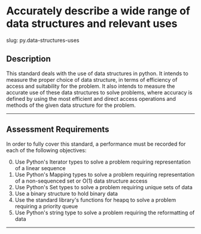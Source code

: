 # Accurately describe a wide range of data structures and relevant uses

slug: py.data-structures-uses

## Description
This standard deals with the use of data structures in python. It intends to measure the proper choice of data structure, in terms of efficiency of access and suitability for the problem. It also intends to measure the accurate use of these data structures to solve problems, where accuracy is defined by using the most efficient and direct access operations and methods of the given data structure for the problem.

---
## Assessment Requirements
In order to fully cover this standard, a performance must be recorded for each of the following objectives:

0. Use Python's Iterator types to solve a problem requiring representation of a linear sequence
1. Use Python's Mapping types to solve a problem requiring representation of a non-sequenced set or O(1) data structure access
2. Use Python's Set types to solve a problem requiring unique sets of data
3. Use a binary structure to hold binary data
4. Use the standard library's functions for heapq to solve a problem requiring a priority queue
5. Use Python's string type to solve a problem requiring the reformatting of data



---
